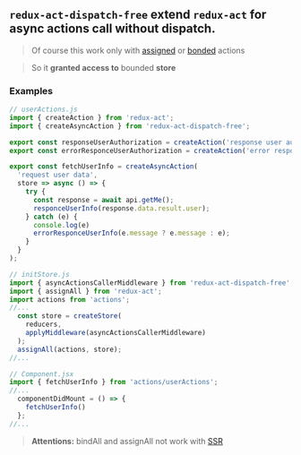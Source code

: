 ## `redux-act-dispatch-free` extend `redux-act` for async actions call without dispatch.

> Of course this work only with [assigned](https://github.com/pauldijou/redux-act#assignallactioncreators-stores) or [bonded](https://github.com/pauldijou/redux-act#bindallactioncreators-stores) actions

> So it **granted access to** bounded **store**


### Examples
```javascript
// userActions.js
import { createAction } from 'redux-act';
import { createAsyncAction } from 'redux-act-dispatch-free';

export const responseUserAuthorization = createAction('response user authorization');
export const errorResponceUserAuthorization = createAction('error response user authorization');

export const fetchUserInfo = createAsyncAction(
  'request user data',
  store => async () => {
    try {
      const response = await api.getMe();
      responceUserInfo(response.data.result.user);
    } catch (e) {
      console.log(e)
      errorResponceUserInfo(e.message ? e.message : e);
    }
  }
);
```

```javascript
// initStore.js
import { asyncActionsCallerMiddleware } from 'redux-act-dispatch-free';
import { assignAll } from 'redux-act';
import actions from 'actions';
//...
  const store = createStore(
    reducers,
    applyMiddleware(asyncActionsCallerMiddleware)
  );
  assignAll(actions, store);
//...
```

```javascript
// Component.jsx
import { fetchUserInfo } from 'actions/userActions';
//...
  componentDidMount = () => {
    fetchUserInfo()
  };
//...
```

> **Attentions:** bindAll and assignAll not work with [SSR](http://redux.js.org/docs/recipes/ServerRendering.html)